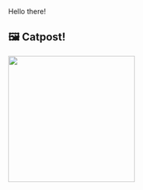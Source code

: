 Hello there!



## 🖼️ Catpost!

<sub>
    <img src="https://cdn2.thecatapi.com/images/lyFAtMT9o.jpg" height="256">
</sub>

